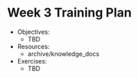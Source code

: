 # Week 3 Training Plan

- Objectives:
  - TBD
- Resources:
  - archive/knowledge_docs
- Exercises:
  - TBD
